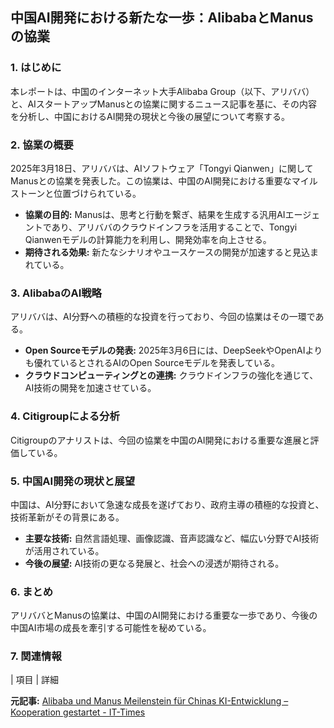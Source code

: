 ## 中国AI開発における新たな一歩：AlibabaとManusの協業

### 1. はじめに

本レポートは、中国のインターネット大手Alibaba Group（以下、アリババ）と、AIスタートアップManusとの協業に関するニュース記事を基に、その内容を分析し、中国におけるAI開発の現状と今後の展望について考察する。

### 2. 協業の概要

2025年3月18日、アリババは、AIソフトウェア「Tongyi Qianwen」に関してManusとの協業を発表した。この協業は、中国のAI開発における重要なマイルストーンと位置づけられている。

* **協業の目的:** Manusは、思考と行動を繋ぎ、結果を生成する汎用AIエージェントであり、アリババのクラウドインフラを活用することで、Tongyi Qianwenモデルの計算能力を利用し、開発効率を向上させる。
* **期待される効果:** 新たなシナリオやユースケースの開発が加速すると見込まれている。

### 3. AlibabaのAI戦略

アリババは、AI分野への積極的な投資を行っており、今回の協業はその一環である。

* **Open Sourceモデルの発表:** 2025年3月6日には、DeepSeekやOpenAIよりも優れているとされるAIのOpen Sourceモデルを発表している。
* **クラウドコンピューティングとの連携:** クラウドインフラの強化を通じて、AI技術の開発を加速させている。

### 4. Citigroupによる分析

Citigroupのアナリストは、今回の協業を中国のAI開発における重要な進展と評価している。

### 5. 中国AI開発の現状と展望

中国は、AI分野において急速な成長を遂げており、政府主導の積極的な投資と、技術革新がその背景にある。

* **主要な技術:** 自然言語処理、画像認識、音声認識など、幅広い分野でAI技術が活用されている。
* **今後の展望:** AI技術の更なる発展と、社会への浸透が期待される。

### 6. まとめ

アリババとManusの協業は、中国のAI開発における重要な一歩であり、今後の中国AI市場の成長を牽引する可能性を秘めている。

### 7. 関連情報

| 項目 | 詳細 

**元記事:** [Alibaba und Manus Meilenstein für Chinas KI-Entwicklung – Kooperation gestartet - IT-Times](https://www.it-times.de/news/alibaba-und-manus-meilenstein-fuer-chinas-ki-entwicklung-kooperation-gestartet-169228/)